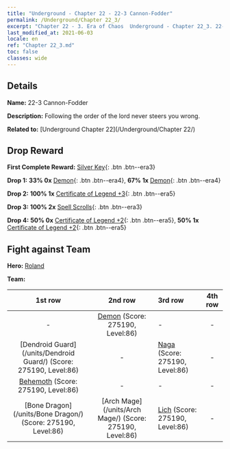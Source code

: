 ```yaml
---
title: "Underground - Chapter 22 - 22-3 Cannon-Fodder"
permalink: /Underground/Chapter 22_3/
excerpt: "Chapter 22 - 3. Era of Chaos  Underground - Chapter 22_3. 22-3 Cannon-Fodder"
last_modified_at: 2021-06-03
locale: en
ref: "Chapter 22_3.md"
toc: false
classes: wide
---
```


## Details

 **Name:** 22-3 Cannon-Fodder

 **Description:** Following the order of the lord never steers you wrong.

 **Related to:** [Underground Chapter 22](/Underground/Chapter 22/)

## Drop Reward

 **First Complete Reward:** [Silver Key](/Items/con_693/){: .btn .btn--era3}

 **Drop 1:** **33% 0x** [Demon](/Items/unt_229/){: .btn .btn--era4}, **67% 1x** [Demon](/Items/unt_229/){: .btn .btn--era4}

 **Drop 2:** **100% 1x** [Certificate of Legend +3](/Items/mat_88/){: .btn .btn--era5}

 **Drop 3:** **100% 2x** [Spell Scrolls](/Items/con_694/){: .btn .btn--era3}

 **Drop 4:** **50% 0x** [Certificate of Legend +2](/Items/mat_81/){: .btn .btn--era5}, **50% 1x** [Certificate of Legend +2](/Items/mat_81/){: .btn .btn--era5}


## Fight against Team
 **Hero:** [Roland](/heroes/Roland/)

 **Team:**


  | 1st row | 2nd row | 3rd row | 4th row |
  |:----:|:----:|:----|:----:|
  | - | [Demon](/units/Demon/) (Score: 275190, Level:86)  | - | - |
  | [Dendroid Guard](/units/Dendroid Guard/) (Score: 275190, Level:86)  | - | [Naga](/units/Naga/) (Score: 275190, Level:86)  | - |
  | [Behemoth](/units/Behemoth/) (Score: 275190, Level:86)  | - | - | - |
  | [Bone Dragon](/units/Bone Dragon/) (Score: 275190, Level:86)  | [Arch Mage](/units/Arch Mage/) (Score: 275190, Level:86)  | [Lich](/units/Lich/) (Score: 275190, Level:86)  | - |


